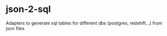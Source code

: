 # json-2-sql
Adapters to generate sql tables for different dbs (postgres, redshift...) from json files
